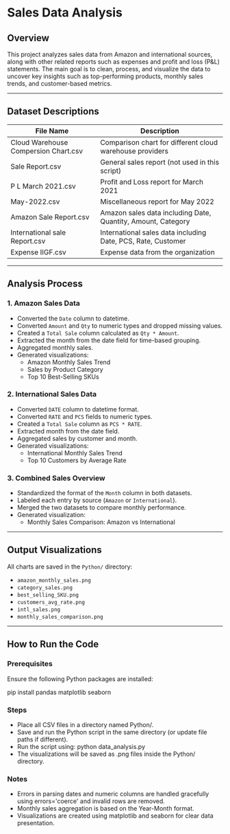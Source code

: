 # Sales Data Analysis

## Overview

This project analyzes sales data from Amazon and international sources, along with other related reports such as expenses and profit and loss (P&L) statements. The main goal is to clean, process, and visualize the data to uncover key insights such as top-performing products, monthly sales trends, and customer-based metrics.

---

## Dataset Descriptions

| File Name                            | Description                                                  |
|-------------------------------------|--------------------------------------------------------------|
| Cloud Warehouse Compersion Chart.csv | Comparison chart for different cloud warehouse providers     |
| Sale Report.csv                     | General sales report (not used in this script)               |
| P  L March 2021.csv                 | Profit and Loss report for March 2021                        |
| May-2022.csv                        | Miscellaneous report for May 2022                            |
| Amazon Sale Report.csv              | Amazon sales data including Date, Quantity, Amount, Category |
| International sale Report.csv       | International sales data including Date, PCS, Rate, Customer |
| Expense IIGF.csv                    | Expense data from the organization                           |

---

## Analysis Process

### 1. Amazon Sales Data

- Converted the `Date` column to datetime.
- Converted `Amount` and `Qty` to numeric types and dropped missing values.
- Created a `Total Sale` column calculated as `Qty * Amount`.
- Extracted the month from the date field for time-based grouping.
- Aggregated monthly sales.
- Generated visualizations:
  - Amazon Monthly Sales Trend
  - Sales by Product Category
  - Top 10 Best-Selling SKUs

### 2. International Sales Data

- Converted `DATE` column to datetime format.
- Converted `RATE` and `PCS` fields to numeric types.
- Created a `Total Sale` column as `PCS * RATE`.
- Extracted month from the date field.
- Aggregated sales by customer and month.
- Generated visualizations:
  - International Monthly Sales Trend
  - Top 10 Customers by Average Rate

### 3. Combined Sales Overview

- Standardized the format of the `Month` column in both datasets.
- Labeled each entry by source (`Amazon` or `International`).
- Merged the two datasets to compare monthly performance.
- Generated visualization:
  - Monthly Sales Comparison: Amazon vs International

---

## Output Visualizations

All charts are saved in the `Python/` directory:

- `amazon_monthly_sales.png`
- `category_sales.png`
- `best_selling_SKU.png`
- `customers_avg_rate.png`
- `intl_sales.png`
- `monthly_sales_comparison.png`

---

## How to Run the Code

### Prerequisites

Ensure the following Python packages are installed:

pip install pandas matplotlib seaborn

### Steps
- Place all CSV files in a directory named Python/.
- Save and run the Python script in the same directory (or update file paths if different).
- Run the script using:
python data_analysis.py
- The visualizations will be saved as .png files inside the Python/ directory.

### Notes
- Errors in parsing dates and numeric columns are handled gracefully using errors='coerce' and invalid rows are removed.
- Monthly sales aggregation is based on the Year-Month format.
- Visualizations are created using matplotlib and seaborn for clear data presentation.